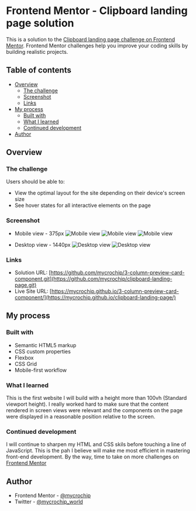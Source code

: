 # Frontend Mentor - Clipboard landing page solution

This is a solution to the [Clipboard landing page challenge on Frontend Mentor](https://www.frontendmentor.io/challenges/clipboard-landing-page-5cc9bccd6c4c91111378ecb9). Frontend Mentor challenges help you improve your coding skills by building realistic projects. 

## Table of contents

- [Overview](#overview)
  - [The challenge](#the-challenge)
  - [Screenshot](#screenshot)
  - [Links](#links)
- [My process](#my-process)
  - [Built with](#built-with)
  - [What I learned](#what-i-learned)
  - [Continued development](#continued-development)
- [Author](#author)



## Overview

### The challenge

Users should be able to:

- View the optimal layout for the site depending on their device's screen size
- See hover states for all interactive elements on the page


### Screenshot
- Mobile view - 375px
![Mobile view](images/screenshot--mobile--a.jpg) ![Mobile view](images/screenshot--mobile--b.jpg) ![Mobile view](images/screenshot--mobile--c.jpg)

- Desktop view - 1440px
![Desktop view](images/screenshot--desktop--a.jpg) ![Desktop view](images/screenshot--desktop--b.jpg)


### Links

- Solution URL: [https://github.com/mycrochip/3-column-preview-card-component.git](https://github.com/mycrochip/clipboard-landing-page.git)
- Live Site URL: [https://mycrochip.github.io/3-column-preview-card-component/](https://mycrochip.github.io/clipboard-landing-page/)


## My process

### Built with

- Semantic HTML5 markup
- CSS custom properties
- Flexbox
- CSS Grid
- Mobile-first workflow


### What I learned

This is the first website I will build with a height more than 100vh (Standard viewport height).
I really worked hard to make sure that the content rendered in screen views were relevant and the components on the page were displayed in a reasonable position relative to the screen.


### Continued development

I will continue to sharpen my HTML and CSS skils before touching a line of JavaScript. This is the pah I believe will make me most efficient in mastering front-end development.
By the way, time to take on more challenges on [Frontend Mentor](https://www.frontendmentor.io)



## Author

- Frontend Mentor - [@mycrochip](https://www.frontendmentor.io/profile/mycrochip)
- Twitter - [@mycrochip_world](https://www.twitter.com/mycrochio_world)

